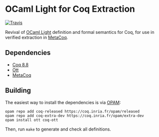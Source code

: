 # OCaml Light for Coq Extraction

[![Travis][travis-shield]][travis-link]

[travis-shield]: https://travis-ci.org/palmskog/ocaml-light-extraction.svg?branch=master
[travis-link]: https://travis-ci.org/palmskog/ocaml-light-extraction/builds

Revival of [OCaml Light](https://www.cl.cam.ac.uk/~pes20/ott/) definition and formal semantics for Coq, for use in verified extraction in [MetaCoq](https://github.com/MetaCoq/metacoq/issues/163).

## Dependencies

- [Coq 8.8](https://coq.inria.fr)
- [Ott](https://github.com/ott-lang/ott)
- [MetaCoq](https://github.com/MetaCoq/MetaCoq)

## Building

The easiest way to install the dependencies
is via [OPAM](https://opam.ocaml.org/doc/Install.html):

```shell
opam repo add coq-released https://coq.inria.fr/opam/released
opam repo add coq-extra-dev https://coq.inria.fr/opam/extra-dev
opam install ott coq-ott
```

Then, run `make` to generate and check all definitions.
